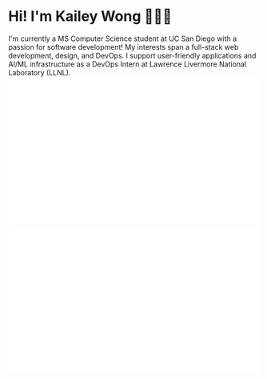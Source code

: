 # Hi! I'm Kailey Wong 👩🏻‍💻

I'm currently a MS Computer Science student at UC San Diego with a passion for software development! My interests span a full-stack web development, design, and DevOps. I support user-friendly applications and AI/ML infrastructure as a DevOps Intern at Lawrence Livermore National Laboratory (LLNL).
![Overview](https://raw.githubusercontent.com/kaileywong/github-stats/master/generated/overview.svg)
![Languages](https://raw.githubusercontent.com/kaileywong/github-stats/master/generated/languages.svg)
